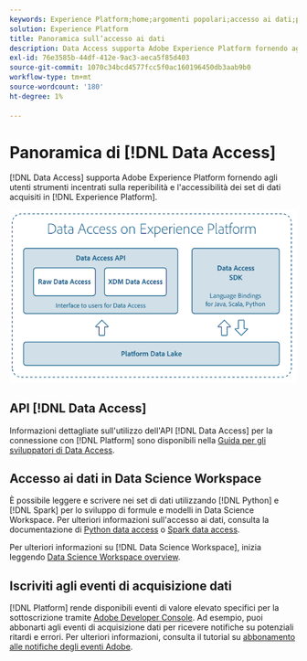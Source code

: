 ```yaml
---
keywords: Experience Platform;home;argomenti popolari;accesso ai dati;python sdk;spark sdk;data access api
solution: Experience Platform
title: Panoramica sull’accesso ai dati
description: Data Access supporta Adobe Experience Platform fornendo agli utenti strumenti incentrati sulla reperibilità e l’accessibilità dei set di dati di Platform acquisiti.
exl-id: 76e3585b-44df-412e-9ac3-aeca5f85d403
source-git-commit: 1070c34bcd4577fcc5f0ac160196450db3aab9b0
workflow-type: tm+mt
source-wordcount: '180'
ht-degree: 1%

---
```


# Panoramica di [!DNL Data Access]

[!DNL Data Access] supporta Adobe Experience Platform fornendo agli utenti strumenti incentrati sulla reperibilità e l&#39;accessibilità dei set di dati acquisiti in [!DNL Experience Platform].

![Accesso ai dati in Experience Platform](images/Data_Access_Experience_Platform.png)

## API [!DNL Data Access]

Informazioni dettagliate sull&#39;utilizzo dell&#39;API [!DNL Data Access] per la connessione con [!DNL Platform] sono disponibili nella [Guida per gli sviluppatori di Data Access](api.md).

## Accesso ai dati in Data Science Workspace

È possibile leggere e scrivere nei set di dati utilizzando [!DNL Python] e [!DNL Spark] per lo sviluppo di formule e modelli in Data Science Workspace. Per ulteriori informazioni sull&#39;accesso ai dati, consulta la documentazione di [Python data access](../data-science-workspace/authoring/python.md) o [Spark data access](../data-science-workspace/authoring/spark.md).

Per ulteriori informazioni su [!DNL Data Science Workspace], inizia leggendo [Data Science Workspace overview](../data-science-workspace/home.md).

## Iscriviti agli eventi di acquisizione dati

[!DNL Platform] rende disponibili eventi di valore elevato specifici per la sottoscrizione tramite [Adobe Developer Console](https://www.adobe.com/go/devs_console_ui). Ad esempio, puoi abbonarti agli eventi di acquisizione dati per ricevere notifiche su potenziali ritardi e errori. Per ulteriori informazioni, consulta il tutorial su [abbonamento alle notifiche degli eventi Adobe](../observability/alerts/subscribe.md).
